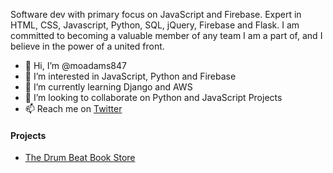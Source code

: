 Software dev with primary focus on JavaScript and Firebase. Expert in HTML, CSS, Javascript, Python, SQL, jQuery, Firebase and Flask. I am committed to becoming a valuable member of any team I am a part of, and I believe in the power of a united front.

- 👋 Hi, I’m @moadams847
- 👀 I’m interested in JavaScript, Python and Firebase
- 🌱 I’m currently learning Django and AWS
- 💞️ I’m looking to collaborate on Python and JavaScript Projects
- 📫 Reach me on [Twitter](https://twitter.com/moadams847)

#### Projects

- [The Drum Beat Book Store](https://github.com/moadams847/The-Drum-Beat-Book-Site/tree/UseJQueryToRefactor)
